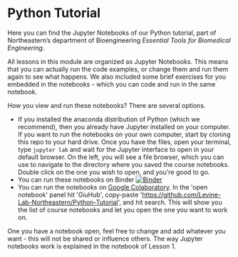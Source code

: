 # Python Tutorial


Here you can find the Jupyter Notebooks of our Python tutorial, part of Northeastern’s department of Bioengineering *Essential Tools for Biomedical Engineering*.  	

All lessons in this module are organized as Jupyter Notebooks. This means that you can actually run the code examples, or change them and run them again to see what happens. We also included some brief exercises for you embedded in the notebooks - which you can code and run in the same notebook. 

How you view and run these notebooks? There are several options. 

- If you installed the anaconda distribution of Python (which we recommend), then you already have Jupyter installed on your computer. If you want to run the notebooks on your own computer, start by cloning this repo to your hard drive.
Once you have the files, open your terminal, type 
`jupyter lab`
and wait for the Jupyter interface to open in your default browser. On the left, you will see a file browser, which you can use to navigate to the directory where you saved the course notebooks. Double click on the one you wish to open, and you're good to go. 
- You can run these notebooks on Binder [![Binder](https://mybinder.org/badge_logo.svg)](https://mybinder.org/v2/gh/Levine-Lab-Northeastern/Python-Tutorial/HEAD)
- You can run the notebooks on [Google Colaboratory](https://colab.research.google.com/). In the 'open notebook' panel hit 'GiuHub', copy-paste 'https://github.com/Levine-Lab-Northeastern/Python-Tutorial', and hit search. This will show you the list of course notebooks and let you open the one you want to work on.

One you have a notebook open, feel free to change and add whatever you want - this will not be shared or influence others. The way Jupyter notebooks work is explained in the notebook of Lesson 1.
